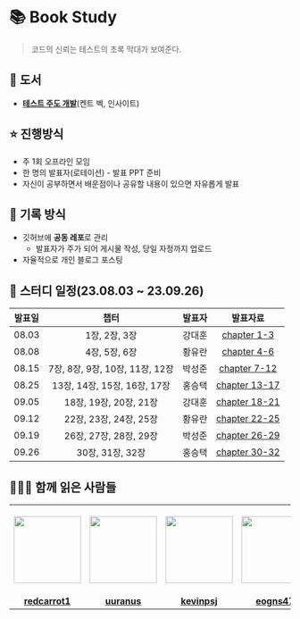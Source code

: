 # 📚 Book Study
> 코드의 신뢰는 테스트의 초록 막대가 보여준다.

## 📖 도서
- [**테스트 주도 개발**](https://product.kyobobook.co.kr/detail/S000001032985)(켄트 벡, 인사이트)

## ⭐️ 진행방식
- 주 1회 오프라인 모임
- 한 명의 발표자(로테이션) - 발표 PPT 준비
- 자신이 공부하면서 배운점이나 공유할 내용이 있으면 자유롭게 발표

## 📝 기록 방식
- 깃허브에 **공동 레포**로 관리
  - 발표자가 주가 되어 게시물 작성, 당일 자정까지 업로드
- 자율적으로 개인 블로그 포스팅

## 📆 스터디 일정(23.08.03 ~ 23.09.26)

|          발표일           |                                       챕터                                        |        발표자       |    발표자료  |
| :---------------------: | :-----------------------------------------------------------------------------: | :----------------: | :--------: |
| 08.03 |        1장, 2장, 3장        |   강대훈   | [chapter 1-3](https://github.com/KonCC/test-driven-development/blob/main/%EB%B0%9C%ED%91%9C%EC%9E%90%EB%A3%8C/chapter%201%2C%202%2C%203.pdf) |
| 08.08 |        4장, 5장, 6장        |   황유란   | [chapter 4-6](https://github.com/KonCC/test-driven-development/blob/main/%EB%B0%9C%ED%91%9C%EC%9E%90%EB%A3%8C/chapter%204%2C%205%2C%206.pdf) |
| 08.15 |        7장, 8장, 9장, 10장, 11장, 12장        |   박성준   | [chapter 7-12](https://github.com/KonCC/test-driven-development/blob/main/%EB%B0%9C%ED%91%9C%EC%9E%90%EB%A3%8C/chapter%207%2C%208%2C%209%2C%2010%2C%2011%2C%2012.pdf) |
| 08.25 |        13장, 14장, 15장, 16장, 17장        |   홍승택   | [chapter 13-17](https://github.com/KonCC/test-driven-development/blob/main/%EB%B0%9C%ED%91%9C%EC%9E%90%EB%A3%8C/chapter%2013%2C%2014%2C%2015%2C%2016%2C%2017.pdf) |
| 09.05 |        18장, 19장, 20장, 21장        |   강대훈   | [chapter 18-21](https://github.com/KonCC/test-driven-development/blob/main/%EB%B0%9C%ED%91%9C%EC%9E%90%EB%A3%8C/chapter%2018%2C%2019%2C%2020%2C%2021.pdf) |
| 09.12 |        22장, 23장, 24장, 25장        |   황유란   | [chapter 22-25](https://github.com/KonCC/test-driven-development/blob/main/%EB%B0%9C%ED%91%9C%EC%9E%90%EB%A3%8C/chapter%2022%2C%2023%2C%2024%2C%2025.pdf) |
| 09.19 |        26장, 27장, 28장, 29장        |   박성준   | [chapter 26-29](https://github.com/KonCC/test-driven-development/blob/main/%EB%B0%9C%ED%91%9C%EC%9E%90%EB%A3%8C/chapter%2026%2C%2027%2C%2028%2C%2029.pdf) |
| 09.26 |        30장, 31장, 32장        |   홍승택   | [chapter 30-32](https://github.com/KonCC/test-driven-development/blob/main/%EB%B0%9C%ED%91%9C%EC%9E%90%EB%A3%8C/chapter%2030%2C%2031%2C%2032.pdf) |


## 🙆‍♂️🙆 함께 읽은 사람들
<table>
  <tr height="160px">
    <th align="center" width="150px">
      <a href="https://github.com/redcarrot1"><img height="120px" width="120px" src="https://avatars.githubusercontent.com/u/51076814?v=4"/>
    </th>
    <th align="center" width="150px">
      <a href="https://github.com/uuranus"><img height="120px" width="120px" src="https://avatars.githubusercontent.com/u/72340294?v=4"/></a>
    </th>
    <th align="center" width="150px">
      <a href="https://github.com/kevinpsj"><img height="120px" width="120px" src="https://avatars.githubusercontent.com/u/105400756?v=4"/></a>
    </th>
    <th align="center" width="150px">
      <a href="https://github.com/eogns47"><img height="120px" width="120px" src="https://avatars.githubusercontent.com/u/102205852?v=4"/></a>
    </th>
  </tr>
  <tr>
    <td align="center" width="150px">
      <a href="https://github.com/redcarrot1"><strong>redcarrot1</strong></a>
    </td>
    <td align="center" width="150px">
      <a href="https://github.com/uuranus"><strong>uuranus</strong></a>
    </td>
    <td align="center" width="150px">
      <a href="https://github.com/kevinpsj"><strong>kevinpsj</strong></a>
    </td>
    <td align="center" width="150px">
      <a href="https://github.com/eogns47"><strong>eogns47</strong></a>
    </td>
  </tr>
</table>
  
